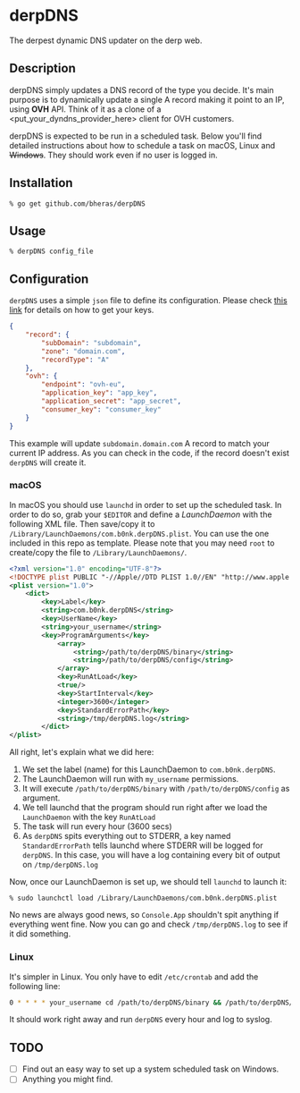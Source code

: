 # derpDNS 

The derpest dynamic DNS updater on the derp web.

## Description

derpDNS simply updates a DNS record of the type you decide. It's main purpose is to dynamically update a single A record making it point to an IP, using **OVH** API. Think of it as a clone of a <put_your_dyndns_provider_here> client for OVH customers.

derpDNS is expected to be run in a scheduled task. Below you'll find detailed instructions about how to schedule a task on macOS, Linux and ~~Windows~~. They should work even if no user is logged in.

## Installation

```
% go get github.com/bheras/derpDNS
```

## Usage

```
% derpDNS config_file
```

## Configuration

`derpDNS` uses a simple `json` file to define its configuration. Please check [this link](https://api.ovh.com/g934.first_step_with_api) for details on how to get your keys.

```json
{
	"record": {
		"subDomain": "subdomain",
		"zone": "domain.com",
		"recordType": "A"
	},
	"ovh": {
		"endpoint": "ovh-eu",
		"application_key": "app_key",
		"application_secret": "app_secret",
		"consumer_key": "consumer_key"
	}
}
```

This example will update `subdomain.domain.com` A record to match your current IP address. As you can check in the code, if the record doesn't exist `derpDNS` will create it.

### macOS

In macOS you should use `launchd` in order to set up the scheduled task. In order to do so, grab your `$EDITOR` and define a *LaunchDaemon* with the following XML file. Then save/copy it to `/Library/LaunchDaemons/com.b0nk.derpDNS.plist`. You can use the one included in this repo as template. Please note that you may need `root` to create/copy the file to `/Library/LaunchDaemons/`.

```xml
<?xml version="1.0" encoding="UTF-8"?>
<!DOCTYPE plist PUBLIC "-//Apple//DTD PLIST 1.0//EN" "http://www.apple.com/DTDs/PropertyList-1.0.dtd">
<plist version="1.0">
	<dict>
		<key>Label</key>
		<string>com.b0nk.derpDNS</string>
		<key>UserName</key>
		<string>your_username</string>
		<key>ProgramArguments</key>
			<array>
				<string>/path/to/derpDNS/binary</string>
				<string>/path/to/derpDNS/config</string>
			</array>
			<key>RunAtLoad</key>
			<true/>
			<key>StartInterval</key>
			<integer>3600</integer>
			<key>StandardErrorPath</key>
			<string>/tmp/derpDNS.log</string>
        </dict>
</plist>
```

All right, let's explain what we did here:

1. We set the label (name) for this LaunchDaemon to `com.b0nk.derpDNS`.
2. The LaunchDaemon will run with `my_username` permissions.
3. It will execute `/path/to/derpDNS/binary` with `/path/to/derpDNS/config` as argument.
4. We tell launchd that the program should run right after we load the `LaunchDaemon` with the key `RunAtLoad`
5. The task will run every hour (3600 secs)
6. As `derpDNS` spits everything out to STDERR, a key named `StandardErrorPath` tells launchd where STDERR will be logged for `derpDNS`. In this case, you will have a log containing every bit of output on `/tmp/derpDNS.log` 


Now, once our LaunchDaemon is set up, we should tell `launchd` to launch it:

```
% sudo launchctl load /Library/LaunchDaemons/com.b0nk.derpDNS.plist
```

No news are always good news, so `Console.App` shouldn't spit anything if everything went fine. Now you can go and check `/tmp/derpDNS.log` to see if it did something.

### Linux

It's simpler in Linux. You only have to edit `/etc/crontab` and add the following line:

```bash
0 * * * * your_username cd /path/to/derpDNS/binary && /path/to/derpDNS/binary /path/to/derpDNS/config | logger -t derpDNS
```

It should work right away and run `derpDNS` every hour and log to syslog.

## TODO
- [ ] Find out an easy way to set up a system scheduled task on Windows.
- [ ] Anything you might find.
